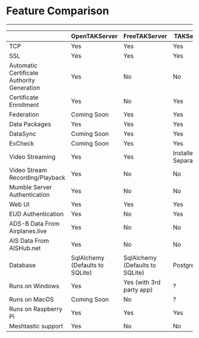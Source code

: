 # Feature Comparison

***

|                                            | OpenTAKServer                   | FreeTAKServer                   | TAKServer            |
|--------------------------------------------|---------------------------------|---------------------------------|----------------------|
| TCP                                        | Yes                             | Yes                             | Yes                  |
| SSL                                        | Yes                             | Yes                             | Yes                  |
| Automatic Certificate Authority Generation | Yes                             | No                              | No                   |
| Certificate Enrollment                     | Yes                             | No                              | Yes                  |
| Federation                                 | Coming Soon                     | Yes                             | Yes                  |
| Data Packages                              | Yes                             | Yes                             | Yes                  |
| DataSync                                   | Coming Soon                     | Yes                             | Yes                  |
| ExCheck                                    | Coming Soon                     | Yes                             | Yes                  |
| Video Streaming                            | Yes                             | Yes                             | Installed Separately |
| Video Stream Recording/Playback            | Yes                             | No                              | No                   |
| Mumble Server Authentication               | Yes                             | No                              | No                   |
| Web UI                                     | Yes                             | Yes                             | Yes                  |
| EUD Authentication                         | Yes                             | No                              | Yes                  |
| ADS-B Data From Airplanes.live             | Yes                             | No                              | No                   |
| AIS Data From AISHub.net                   | Yes                             | No                              | No                   |
| Database                                   | SqlAlchemy (Defaults to SQLite) | SqlAlchemy (Defaults to SQLite) | PostgreSQL           |
| Runs on Windows                            | Yes                             | Yes (with 3rd party app)        | ?                    |
| Runs on MacOS                              | Coming Soon                     | No                              | ?                    |
| Runs on Raspberry Pi                       | Yes                             | Yes                             | Yes                  |
| Meshtastic support                         | Yes                             | No                              | No                   |